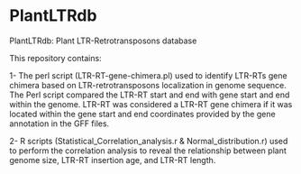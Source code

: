 # PlantLTRdb
PlantLTRdb: Plant LTR-Retrotransposons database

This repository contains: 

1- The perl script (LTR-RT-gene-chimera.pl) used to identify LTR-RTs gene chimera based on LTR-retrotransposons localization in genome sequence. The Perl script compared the LTR-RT start and end with gene start and end within the genome. LTR-RT was considered a LTR-RT gene chimera if it was located within the gene start and end coordinates provided by the gene annotation in the GFF files.

2- R scripts (Statistical_Correlation_analysis.r & Normal_distribution.r) used to perform the correlation analysis to reveal the relationship between plant genome size, LTR-RT insertion age, and LTR-RT length.
